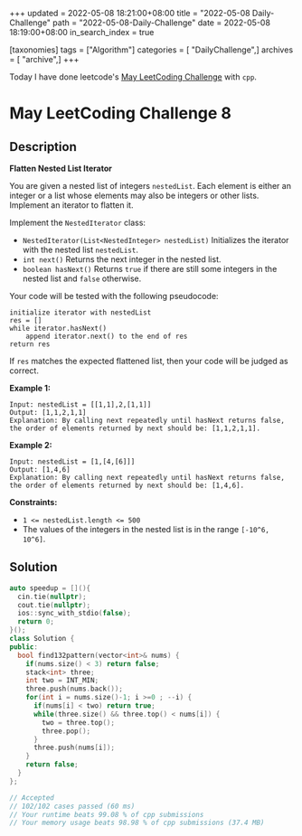 +++
updated = 2022-05-08 18:21:00+08:00
title = "2022-05-08 Daily-Challenge"
path = "2022-05-08-Daily-Challenge"
date = 2022-05-08 18:19:00+08:00
in_search_index = true

[taxonomies]
tags = ["Algorithm"]
categories = [ "DailyChallenge",]
archives = [ "archive",]
+++

Today I have done leetcode's [May LeetCoding Challenge](https://leetcode.com/problems/flatten-nested-list-iterator/) with `cpp`.

<!-- more -->

# May LeetCoding Challenge 8

## Description

**Flatten Nested List Iterator**

You are given a nested list of integers `nestedList`. Each element is either an integer or a list whose elements may also be  integers or other lists. Implement an iterator to flatten it.

Implement the `NestedIterator` class:

- `NestedIterator(List<NestedInteger> nestedList)` Initializes the iterator with the nested list `nestedList`.
- `int next()` Returns the next integer in the nested list.
- `boolean hasNext()` Returns `true` if there are still some integers in the nested list and `false` otherwise.

Your code will be tested with the following pseudocode:

```
initialize iterator with nestedList
res = []
while iterator.hasNext()
    append iterator.next() to the end of res
return res
```

If `res` matches the expected flattened list, then your code will be judged as correct.

 

**Example 1:**

```
Input: nestedList = [[1,1],2,[1,1]]
Output: [1,1,2,1,1]
Explanation: By calling next repeatedly until hasNext returns false, the order of elements returned by next should be: [1,1,2,1,1].
```

**Example 2:**

```
Input: nestedList = [1,[4,[6]]]
Output: [1,4,6]
Explanation: By calling next repeatedly until hasNext returns false, the order of elements returned by next should be: [1,4,6].
```

 

**Constraints:**

- `1 <= nestedList.length <= 500`
- The values of the integers in the nested list is in the range `[-10^6, 10^6]`.

## Solution

``` cpp
auto speedup = [](){
  cin.tie(nullptr);
  cout.tie(nullptr);
  ios::sync_with_stdio(false);
  return 0;
}();
class Solution {
public:
  bool find132pattern(vector<int>& nums) {
    if(nums.size() < 3) return false;
    stack<int> three;
    int two = INT_MIN;
    three.push(nums.back());
    for(int i = nums.size()-1; i >=0 ; --i) {
      if(nums[i] < two) return true;
      while(three.size() && three.top() < nums[i]) {
        two = three.top();
        three.pop();
      }
      three.push(nums[i]);
    }
    return false;
  }
};

// Accepted
// 102/102 cases passed (60 ms)
// Your runtime beats 99.08 % of cpp submissions
// Your memory usage beats 98.98 % of cpp submissions (37.4 MB)
```
